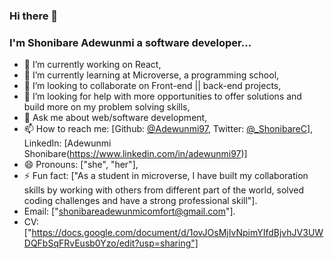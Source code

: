 ### Hi there 👋

### I'm Shonibare Adewunmi a software developer...

- 🔭 I’m currently working on React,
- 🌱 I’m currently learning at Microverse, a programming school, 
- 👯 I’m looking to collaborate on Front-end || back-end projects,
- 🤔 I’m looking for help with more opportunities to offer solutions and build more on my problem solving skills,
- 💬 Ask me about web/software development,
- 📫 How to reach me: [Github: [@Adewunmi97](https://github.com/Adewunmi97), Twitter: [@_ShonibareC](https://twitter.com/_ShonibareC)], LinkedIn: [Adewunmi Shonibare(https://www.linkedin.com/in/adewunmi97)]
- 😄 Pronouns: ["she", "her"],
- ⚡ Fun fact: ["As a student in microverse, I have built my collaboration skills by working with others from different part of the world, solved coding challenges and have a strong professional skill"].
- Email: ["shonibareadewunmicomfort@gmail.com"].
- CV: ["https://docs.google.com/document/d/1ovJOsMjIvNpimYIfdBjvhJV3UWDQFbSqFRvEusb0Yzo/edit?usp=sharing"]
